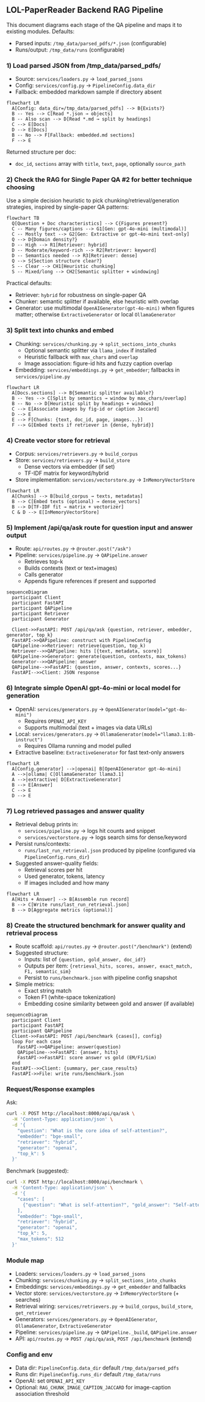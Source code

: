 ## LOL-PaperReader Backend RAG Pipeline

This document diagrams each stage of the QA pipeline and maps it to existing modules. Defaults:
- Parsed inputs: `/tmp_data/parsed_pdfs/*.json` (configurable)
- Runs/output: `/tmp_data/runs` (configurable)

### 1) Load parsed JSON from /tmp_data/parsed_pdfs/

- Source: `services/loaders.py` → `load_parsed_jsons`
- Config: `services/config.py` → `PipelineConfig.data_dir`
- Fallback: embedded markdown sample if directory absent

```mermaid
flowchart LR
  A[Config: data_dir=/tmp_data/parsed_pdfs] --> B{Exists?}
  B -- Yes --> C[Read *.json → objects]
  B -- Also scan --> D[Read *.md → split by headings]
  C --> E[Docs]
  D --> E[Docs]
  B -- No --> F[Fallback: embedded.md sections]
  F --> E
```

Returned structure per doc:
- `doc_id`, `sections` array with `title`, `text`, `page`, optionally `source_path`

### 2) Check the RAG for Single Paper QA #2 for better technique choosing

Use a simple decision heuristic to pick chunking/retrieval/generation strategies, inspired by single-paper QA patterns:

```mermaid
flowchart TB
  Q[Question + Doc characteristics] --> C{Figures present?}
  C -- Many figures/captions --> G1[Gen: gpt-4o-mini (multimodal)]
  C -- Mostly text --> G2[Gen: Extractive or gpt-4o-mini text-only]
  Q --> D{Domain density?}
  D -- High --> R1[Retriever: hybrid]
  D -- Moderate/keyword-rich --> R2[Retriever: keyword]
  D -- Semantics needed --> R3[Retriever: dense]
  Q --> S{Section structure clear?}
  S -- Clear --> CH1[Heuristic chunking]
  S -- Mixed/long --> CH2[Semantic splitter + windowing]
```

Practical defaults:
- Retriever: `hybrid` for robustness on single-paper QA
- Chunker: semantic splitter if available, else heuristic with overlap
- Generator: use multimodal `OpenAIGenerator(gpt-4o-mini)` when figures matter; otherwise `ExtractiveGenerator` or local `OllamaGenerator`

### 3) Split text into chunks and embed

- Chunking: `services/chunking.py` → `split_sections_into_chunks`
  - Optional semantic splitter via `llama_index` if installed
  - Heuristic fallback with `max_chars` and `overlap`
  - Image association: figure-id hits and fuzzy caption overlap
- Embedding: `services/embeddings.py` → `get_embedder`; fallbacks in `services/pipeline.py`

```mermaid
flowchart LR
  A[Docs.sections] --> B{Semantic splitter available?}
  B -- Yes --> C[Split by semantics → window by max_chars/overlap]
  B -- No --> D[Heuristic split by headings + windows]
  C --> E[Associate images by fig-id or caption Jaccard]
  D --> E
  E --> F[Chunks: {text, doc_id, page, images...}]
  F --> G[Embed texts if retriever in {dense, hybrid}]
```

### 4) Create vector store for retrieval

- Corpus: `services/retrievers.py` → `build_corpus`
- Store: `services/retrievers.py` → `build_store`
  - Dense vectors via embedder (if set)
  - TF-IDF matrix for keyword/hybrid
- Store implementation: `services/vectorstore.py` → `InMemoryVectorStore`

```mermaid
flowchart LR
  A[Chunks] --> B[build_corpus → texts, metadatas]
  B --> C[Embed texts (optional) → dense_vectors]
  B --> D[TF-IDF fit → matrix + vectorizer]
  C & D --> E[InMemoryVectorStore]
```

### 5) Implement /api/qa/ask route for question input and answer output

- Route: `api/routes.py` → `@router.post("/ask")`
- Pipeline: `services/pipeline.py` → `QAPipeline.answer`
  - Retrieves top-k
  - Builds contexts (text or text+images)
  - Calls generator
  - Appends figure references if present and supported

```mermaid
sequenceDiagram
  participant Client
  participant FastAPI
  participant QAPipeline
  participant Retriever
  participant Generator

  Client->>FastAPI: POST /api/qa/ask {question, retriever, embedder, generator, top_k}
  FastAPI->>QAPipeline: construct with PipelineConfig
  QAPipeline->>Retriever: retrieve(question, top_k)
  Retriever-->>QAPipeline: hits [{text, metadata, score}]
  QAPipeline->>Generator: generate(question, contexts, max_tokens)
  Generator-->>QAPipeline: answer
  QAPipeline-->>FastAPI: {question, answer, contexts, scores...}
  FastAPI-->>Client: JSON response
```

### 6) Integrate simple OpenAI gpt-4o-mini or local model for generation

- OpenAI: `services/generators.py` → `OpenAIGenerator(model="gpt-4o-mini")`
  - Requires `OPENAI_API_KEY`
  - Supports multimodal (text + images via data URLs)
- Local: `services/generators.py` → `OllamaGenerator(model="llama3.1:8b-instruct")`
  - Requires Ollama running and model pulled
- Extractive baseline: `ExtractiveGenerator` for fast text-only answers

```mermaid
flowchart LR
  A[Config.generator] -->|openai| B[OpenAIGenerator gpt-4o-mini]
  A -->|ollama| C[OllamaGenerator llama3.1]
  A -->|extractive| D[ExtractiveGenerator]
  B --> E[Answer]
  C --> E
  D --> E
```

### 7) Log retrieved passages and answer quality

- Retrieval debug prints in:
  - `services/pipeline.py` → logs hit counts and snippet
  - `services/vectorstore.py` → logs search sims for dense/keyword
- Persist runs/contexts:
  - `runs/last_run_retrieval.json` produced by pipeline (configured via `PipelineConfig.runs_dir`)
- Suggested answer-quality fields:
  - Retrieval scores per hit
  - Used generator, tokens, latency
  - If images included and how many

```mermaid
flowchart LR
  A[Hits + Answer] --> B[Assemble run record]
  B --> C[Write runs/last_run_retrieval.json]
  B --> D[Aggregate metrics (optional)]
```

### 8) Create the structured benchmark for answer quality and retrieval process

- Route scaffold: `api/routes.py` → `@router.post("/benchmark")` (extend)
- Suggested structure:
  - Inputs: list of `{question, gold_answer, doc_id?}`
  - Outputs per item: `{retrieval_hits, scores, answer, exact_match, F1, semantic_sim}`
  - Persist to `runs/benchmark.json` with pipeline config snapshot
- Simple metrics:
  - Exact string match
  - Token F1 (white-space tokenization)
  - Embedding cosine similarity between gold and answer (if available)

```mermaid
sequenceDiagram
  participant Client
  participant FastAPI
  participant QAPipeline
  Client->>FastAPI: POST /api/benchmark {cases[], config}
  loop For each case
    FastAPI->>QAPipeline: answer(question)
    QAPipeline-->>FastAPI: {answer, hits}
    FastAPI->>FastAPI: score answer vs gold (EM/F1/Sim)
  end
  FastAPI-->>Client: {summary, per_case_results}
  FastAPI->>File: write runs/benchmark.json
```

### Request/Response examples

Ask:
```bash
curl -X POST http://localhost:8000/api/qa/ask \
  -H 'Content-Type: application/json' \
  -d '{
    "question": "What is the core idea of self-attention?",
    "embedder": "bge-small",
    "retriever": "hybrid",
    "generator": "openai",
    "top_k": 5
  }'
```

Benchmark (suggested):
```bash
curl -X POST http://localhost:8000/api/benchmark \
  -H 'Content-Type: application/json' \
  -d '{
    "cases": [
      {"question": "What is self-attention?", "gold_answer": "Self-attention computes attention weights over tokens ..."}
    ],
    "embedder": "bge-small",
    "retriever": "hybrid",
    "generator": "openai",
    "top_k": 5,
    "max_tokens": 512
  }'
```

### Module map

- Loaders: `services/loaders.py` → `load_parsed_jsons`
- Chunking: `services/chunking.py` → `split_sections_into_chunks`
- Embeddings: `services/embeddings.py` → `get_embedder` and fallbacks
- Vector store: `services/vectorstore.py` → `InMemoryVectorStore` (+ searches)
- Retrieval wiring: `services/retrievers.py` → `build_corpus`, `build_store`, `get_retriever`
- Generators: `services/generators.py` → `OpenAIGenerator`, `OllamaGenerator`, `ExtractiveGenerator`
- Pipeline: `services/pipeline.py` → `QAPipeline._build`, `QAPipeline.answer`
- API: `api/routes.py` → `POST /api/qa/ask`, `POST /api/benchmark` (extend)

### Config and env

- Data dir: `PipelineConfig.data_dir` default `/tmp_data/parsed_pdfs`
- Runs dir: `PipelineConfig.runs_dir` default `/tmp_data/runs`
- OpenAI: set `OPENAI_API_KEY`
- Optional: `RAG_CHUNK_IMAGE_CAPTION_JACCARD` for image-caption association threshold


